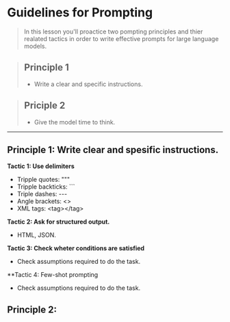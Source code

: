 # Guidelines for Prompting

> In this lesson you'll proactice two pompting principles and
thier realated tactics in order to write effective prompts for
large language models.

> ## Principle 1
> - Write a clear and specific instructions.

> ## Priciple 2
> - Give the model time to think.
---

## Principle 1: Write clear and spesific instructions.

**Tactic 1: Use delimiters**
- Tripple quotes: """
- Tripple backticks: ```
- Triple dashes: ---
- Angle brackets: <>
- XML tags: \<tag>\</tag>

**Tactic 2: Ask for structured output.**
- HTML, JSON.

**Tactic 3: Check wheter conditions are satisfied**
- Check assumptions required to do the task.

**Tactic 4: Few-shot prompting
- Check assumptions required to do the task.

## Principle 2: 
